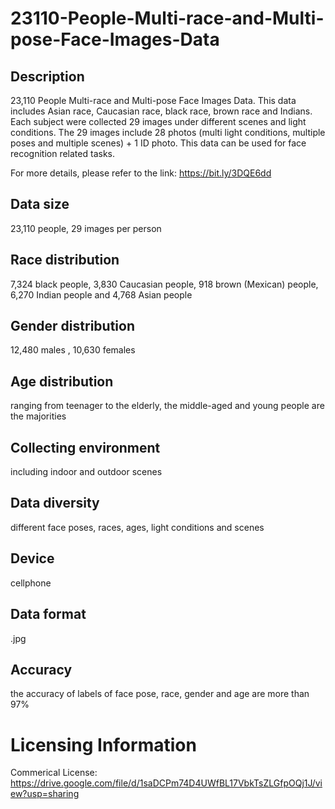 # 23110-People-Multi-race-and-Multi-pose-Face-Images-Data


## Description
23,110 People Multi-race and Multi-pose Face Images Data. This data includes Asian race, Caucasian race, black race, brown race and Indians. Each subject were collected 29 images under different scenes and light conditions. The 29 images include 28 photos (multi light conditions, multiple poses and multiple scenes) + 1 ID photo. This data can be used for face recognition related tasks.

For more details, please refer to the link: https://bit.ly/3DQE6dd

## Data size
23,110 people, 29 images per person

## Race distribution
7,324 black people, 3,830 Caucasian people, 918 brown (Mexican) people, 6,270 Indian people and 4,768 Asian people

## Gender distribution
12,480 males ,  10,630 females

## Age distribution
ranging from teenager to the elderly, the middle-aged and young people are the majorities

## Collecting environment
including indoor and outdoor scenes

## Data diversity
different face poses, races, ages, light conditions and scenes

## Device
cellphone

## Data format
.jpg

## Accuracy
the accuracy of labels of face pose, race, gender and age are more than 97%

# Licensing Information
Commerical License: https://drive.google.com/file/d/1saDCPm74D4UWfBL17VbkTsZLGfpOQj1J/view?usp=sharing
